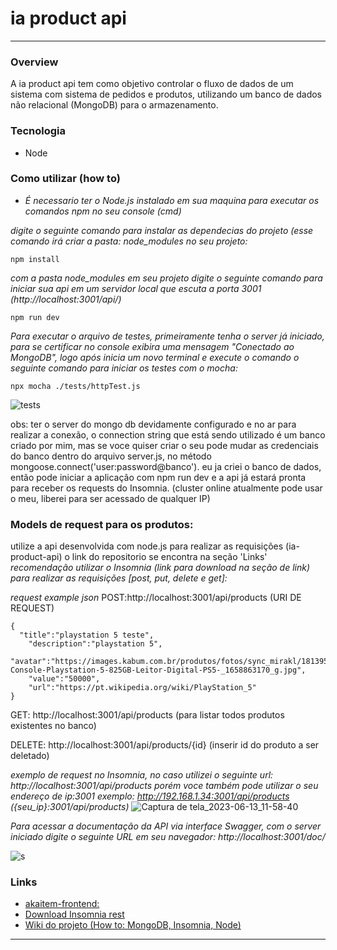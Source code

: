 # ia product api
----------------

### Overview
A ia product api tem como objetivo controlar o fluxo de dados de um sistema com sistema de pedidos e produtos, utilizando um banco de dados não relacional (MongoDB) para o armazenamento.

### Tecnologia
* Node

### Como utilizar (how to)
* _É necessario ter o Node.js instalado em sua maquina para executar os comandos npm no seu console (cmd)_ 

_digite o seguinte comando para instalar as dependecias do projeto (esse comando irá criar a pasta: node_modules no seu projeto:_
```
npm install
```
_com a pasta node_modules em seu projeto digite o seguinte comando para iniciar sua api em um servidor local que escuta a porta 3001 (http://localhost:3001/api/)_
```
npm run dev
```
_Para executar o arquivo de testes, primeiramente tenha o server já iniciado, para se certificar no console exibira uma mensagem "Conectado ao MongoDB", logo após inicia um novo terminal e execute o comando o seguinte comando para iniciar os testes com o mocha:_
```
npx mocha ./tests/httpTest.js
```
![tests](https://github.com/perseul/node-api/assets/53841377/6dae8e0a-9552-4576-ae62-2aa4c8d41c72)


obs: ter o server do mongo db devidamente configurado e no ar para realizar a conexão, o connection string que está sendo utilizado é um banco criado por mim, mas se voce quiser criar o seu pode mudar as credenciais do banco dentro do arquivo server.js, no método mongoose.connect('user:password@banco').
eu ja criei o banco de dados, então pode iniciar a aplicação com npm run dev e a api já estará pronta para receber os requests do Insomnia. (cluster online atualmente pode usar o meu, liberei para ser acessado de qualquer IP)

### Models de request para os produtos:
utilize a api desenvolvida com node.js para realizar as requisições (ia-product-api) o link do repositorio se encontra na seção 'Links'
_recomendação utilizar o Insomnia (link para download na seção de link) para realizar as requisições [post, put, delete e get]:_

_request example json_
POST:http://localhost:3001/api/products (URI DE REQUEST)
```
{
  "title":"playstation 5 teste",
	"description":"playstation 5",				 
  "avatar":"https://images.kabum.com.br/produtos/fotos/sync_mirakl/181395/          Console-Playstation-5-825GB-Leitor-Digital-PS5-_1658863170_g.jpg",
	"value":"50000",  
	"url":"https://pt.wikipedia.org/wiki/PlayStation_5"
}
```
GET: http://localhost:3001/api/products (para listar todos produtos existentes no banco)

DELETE: http://localhost:3001/api/products/{id} (inserir id do produto a ser deletado)

_exemplo de request no Insomnia, no caso utilizei o seguinte url: http://localhost:3001/api/products porém voce também pode utilizar o seu endereço de ip:3001 exemplo: http://192.168.1.34:3001/api/products ({seu_ip}:3001/api/products)_
![Captura de tela_2023-06-13_11-58-40](https://github.com/perseul/node-api/assets/53841377/f05f71fc-9473-49df-bf20-97dc223e0906)

_Para acessar a documentação da API via interface Swagger, com o server iniciado digite o seguinte URL em seu navegador: http://localhost:3001/doc/_

![s](https://github.com/perseul/node-api/assets/53841377/0030abba-917e-47c2-a95e-5c295d72956c)


### Links
* [akaitem-frontend:](https://github.com/perseul/akaitem)
* [Download Insomnia rest](https://insomnia.rest/download)
* [Wiki do projeto (How to: MongoDB, Insomnia, Node)](https://github.com/perseul/node-api/wiki)

----------------
